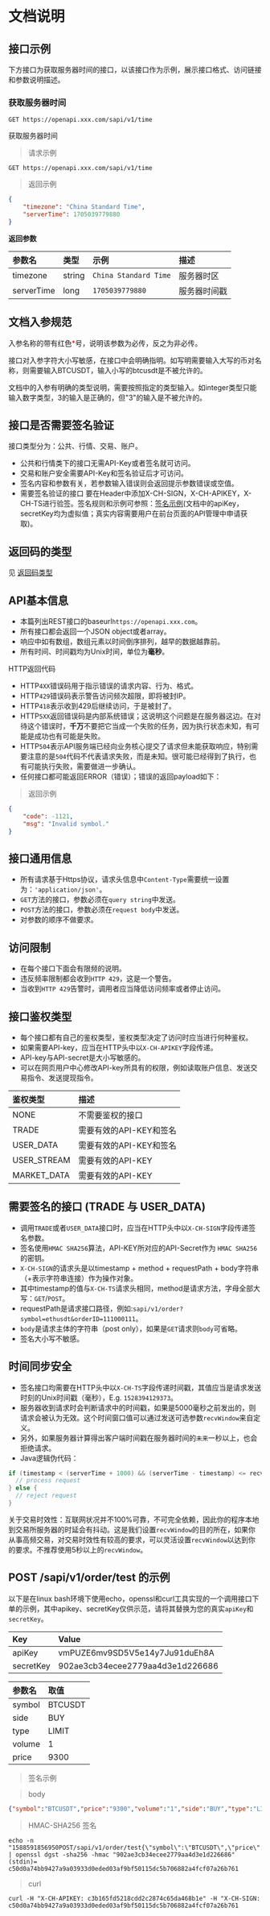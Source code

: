 # 文档说明

## 接口示例

下方接口为获取服务器时间的接口，以该接口作为示例，展示接口格式、访问链接和参数说明描述。

### 获取服务器时间

`GET https://openapi.xxx.com/sapi/v1/time`

获取服务器时间

> 请求示例

```http
GET https://openapi.xxx.com/sapi/v1/time
```

> 返回示例

```json
{
    "timezone": "China Standard Time",
    "serverTime": 1705039779880
}
```

**返回参数**

| 参数名     | 类型   | 示例                  | 描述         |
| :----------| :------| :---------------------| :------------|
| timezone   | string | `China Standard Time` | 服务器时区   |
| serverTime | long   | `1705039779880`       | 服务器时间戳 |

## 文档入参规范

入参名称的带有红色<font color="red">\*</font>号，说明该参数为必传，反之为非必传。

接口对入参字符大小写敏感，在接口中会明确指明。如写明需要输入大写的币对名称，则需要输入BTCUSDT，输入小写的btcusdt是不被允许的。

文档中的入参有明确的类型说明，需要按照指定的类型输入。如integer类型只能输入数字类型，3的输入是正确的，但"3"的输入是不被允许的。

## 接口是否需要签名验证

接口类型分为：公共、行情、交易、账户。

*   公共和行情类下的接口无需API-Key或者签名就可访问。
*   交易和账户安全需要API-Key和签名验证后才可访问。
*   签名内容和参数有关，若参数输入错误则会返回提示参数错误或空值。
*   需要签名验证的接口 要在Header中添加X-CH-SIGN，X-CH-APIKEY，X-CH-TS进行验签。签名规则和示例可参照：[签名示例](https://fameexdoc.github.io/docs-v1/?http#09957702bc)(文档中的apiKey，secretKey均为虚拟值；真实内容需要用户在前台页面的API管理中申请获取)。

## 返回码的类型

见 [返回码类型](https://fameexdoc.github.io/docs-v1/?http#8ec82582cd)

## API基本信息

*   本篇列出REST接口的baseurl`https://openapi.xxx.com`。
*   所有接口都会返回一个JSON object或者array。
*   响应中如有数组，数组元素以时间倒序排列，越早的数据越靠前。
*   所有时间、时间戳均为Unix时间，单位为**毫秒**。

HTTP返回代码

*   HTTP`4XX`错误码用于指示错误的请求内容、行为、格式。
*   HTTP`429`错误码表示警告访问频次超限，即将被封IP。
*   HTTP`418`表示收到429后继续访问，于是被封了。
*   HTTP`5XX`返回错误码是内部系统错误；这说明这个问题是在服务器这边。在对待这个错误时，**千万**不要把它当成一个失败的任务，因为执行状态未知，有可能是成功也有可能是失败。
*   HTTP`504`表示API服务端已经向业务核心提交了请求但未能获取响应，特别需要注意的是`504`代码不代表请求失败，而是未知。很可能已经得到了执行，也有可能执行失败，需要做进一步确认。
*   任何接口都可能返回ERROR（错误）；错误的返回payload如下：

> 返回示例

```json
{
    "code": -1121,
    "msg": "Invalid symbol."
}
```

## 接口通用信息

*   所有请求基于Https协议，请求头信息中`Content-Type`需要统一设置为：`'application/json'`。
*   `GET`方法的接口，参数必须在`query string`中发送。
*   `POST`方法的接口，参数必须在`request body`中发送。
*   对参数的顺序不做要求。

## 访问限制

*   在每个接口下面会有限频的说明。
*   违反频率限制都会收到`HTTP 429`，这是一个警告。
*   当收到`HTTP 429`告警时，调用者应当降低访问频率或者停止访问。

## 接口鉴权类型

*   每个接口都有自己的鉴权类型，鉴权类型决定了访问时应当进行何种鉴权。
*   如果需要API-key，应当在HTTP头中以`X-CH-APIKEY`字段传递。
*   API-key与API-secret是大小写敏感的。
*   可以在网页用户中心修改API-key所具有的权限，例如读取账户信息、发送交易指令、发送提现指令。

| 鉴权类型     | 描述                    |
| :------------| :-----------------------|
| NONE         | 不需要鉴权的接口        |
| TRADE        | 需要有效的API-KEY和签名 |
| USER\_DATA   | 需要有效的API-KEY和签名 |
| USER\_STREAM | 需要有效的API-KEY       |
| MARKET\_DATA | 需要有效的API-KEY       |

## 需要签名的接口 (TRADE 与 USER\_DATA)

*   调用`TRADE`或者`USER_DATA`接口时，应当在HTTP头中以`X-CH-SIGN`字段传递签名参数。
*   签名使用`HMAC SHA256`算法，API-KEY所对应的API-Secret作为 `HMAC SHA256` 的密钥。
*   `X-CH-SIGN`的请求头是以timestamp + method + requestPath + body字符串（+表示字符串连接）作为操作对象。
*   其中timestamp的值与`X-CH-TS`请求头相同，method是请求方法，字母全部大写：`GET`/`POST`。
*   requestPath是请求接口路径，例如:`sapi/v1/order?symbol=ethusdt&orderID=111000111`。
*   `body`是请求主体的字符串（post only），如果是`GET`请求则`body`可省略。
*   签名大小写不敏感。

## 时间同步安全

*   签名接口均需要在HTTP头中以`X-CH-TS`字段传递时间戳，其值应当是请求发送时刻的Unix时间戳（毫秒），E.g. `1528394129373`。
*   服务器收到请求时会判断请求中的时间戳，如果是5000毫秒之前发出的，则请求会被认为无效。这个时间窗口值可以通过发送可选参数`recvWindow`来自定义。
*   另外，如果服务器计算得出客户端时间戳在服务器时间的`未来`一秒以上，也会拒绝请求。
*   Java逻辑伪代码：

```java
if (timestamp < (serverTime + 1000) && (serverTime - timestamp) <= recvWindow) {
  // process request
} else {
  // reject request
}
```

<aside class="notice">关于交易时效性：互联网状况并不100%可靠，不可完全依赖，因此你的程序本地到交易所服务器的时延会有抖动。这是我们设置<code>recvWindow</code>的目的所在，如果你从事高频交易，对交易时效性有较高的要求，可以灵活设置<code>recvWindow</code>以达到你的要求。不推荐使用5秒以上的<code>recvWindow</code>。</aside>

## POST /sapi/v1/order/test 的示例

以下是在linux bash环境下使用echo，openssl和curl工具实现的一个调用接口下单的示例，其中apikey、secretKey仅供示范，请将其替换为您的真实`apiKey`和`secretKey`。

| Key       | Value                            |
| :---------| :--------------------------------|
| apiKey    | vmPUZE6mv9SD5V5e14y7Ju91duEh8A   |
| secretKey | 902ae3cb34ecee2779aa4d3e1d226686 |

| 参数名 | 取值    |
| :------| :-------|
| symbol | BTCUSDT |
| side   | BUY     |
| type   | LIMIT   |
| volume | 1       |
| price  | 9300    |

> 签名示例

> body

```json
{"symbol":"BTCUSDT","price":"9300","volume":"1","side":"BUY","type":"LIMIT"}
```

> HMAC-SHA256 签名

```shell
echo -n "1588591856950POST/sapi/v1/order/test{\"symbol\":\"BTCUSDT\",\"price\":\"9300\",\"volume\":\"1\",\"side\":\"BUY\",\"type\":\"LIMIT\"}" | openssl dgst -sha256 -hmac "902ae3cb34ecee2779aa4d3e1d226686"
(stdin)= c50d0a74bb9427a9a03933d0eded03af9bf50115dc5b706882a4fcf07a26b761
```

> curl

```shell
curl -H "X-CH-APIKEY: c3b165fd5218cdd2c2874c65da468b1e" -H "X-CH-SIGN: c50d0a74bb9427a9a03933d0eded03af9bf50115dc5b706882a4fcf07a26b761
```